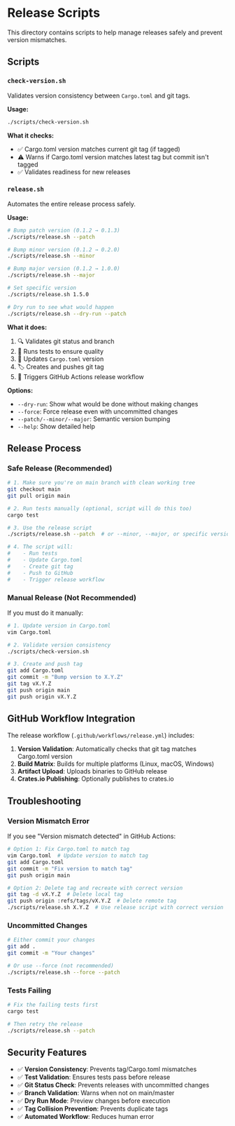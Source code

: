 # Release Scripts

This directory contains scripts to help manage releases safely and prevent version mismatches.

## Scripts

### `check-version.sh`

Validates version consistency between `Cargo.toml` and git tags.

**Usage:**
```bash
./scripts/check-version.sh
```

**What it checks:**
- ✅ Cargo.toml version matches current git tag (if tagged)
- ⚠️  Warns if Cargo.toml version matches latest tag but commit isn't tagged
- ✅ Validates readiness for new releases

### `release.sh`

Automates the entire release process safely.

**Usage:**
```bash
# Bump patch version (0.1.2 → 0.1.3)
./scripts/release.sh --patch

# Bump minor version (0.1.2 → 0.2.0)
./scripts/release.sh --minor

# Bump major version (0.1.2 → 1.0.0)
./scripts/release.sh --major

# Set specific version
./scripts/release.sh 1.5.0

# Dry run to see what would happen
./scripts/release.sh --dry-run --patch
```

**What it does:**
1. 🔍 Validates git status and branch
2. 🧪 Runs tests to ensure quality
3. 📝 Updates `Cargo.toml` version
4. 🏷️  Creates and pushes git tag
5. 🚀 Triggers GitHub Actions release workflow

**Options:**
- `--dry-run`: Show what would be done without making changes
- `--force`: Force release even with uncommitted changes
- `--patch/--minor/--major`: Semantic version bumping
- `--help`: Show detailed help

## Release Process

### Safe Release (Recommended)

```bash
# 1. Make sure you're on main branch with clean working tree
git checkout main
git pull origin main

# 2. Run tests manually (optional, script will do this too)
cargo test

# 3. Use the release script
./scripts/release.sh --patch  # or --minor, --major, or specific version

# 4. The script will:
#    - Run tests
#    - Update Cargo.toml
#    - Create git tag
#    - Push to GitHub
#    - Trigger release workflow
```

### Manual Release (Not Recommended)

If you must do it manually:

```bash
# 1. Update version in Cargo.toml
vim Cargo.toml

# 2. Validate version consistency
./scripts/check-version.sh

# 3. Create and push tag
git add Cargo.toml
git commit -m "Bump version to X.Y.Z"
git tag vX.Y.Z
git push origin main
git push origin vX.Y.Z
```

## GitHub Workflow Integration

The release workflow (`.github/workflows/release.yml`) includes:

1. **Version Validation**: Automatically checks that git tag matches Cargo.toml version
2. **Build Matrix**: Builds for multiple platforms (Linux, macOS, Windows)
3. **Artifact Upload**: Uploads binaries to GitHub release
4. **Crates.io Publishing**: Optionally publishes to crates.io

## Troubleshooting

### Version Mismatch Error

If you see "Version mismatch detected" in GitHub Actions:

```bash
# Option 1: Fix Cargo.toml to match tag
vim Cargo.toml  # Update version to match tag
git add Cargo.toml
git commit -m "Fix version to match tag"
git push origin main

# Option 2: Delete tag and recreate with correct version
git tag -d vX.Y.Z  # Delete local tag
git push origin :refs/tags/vX.Y.Z  # Delete remote tag
./scripts/release.sh X.Y.Z  # Use release script with correct version
```

### Uncommitted Changes

```bash
# Either commit your changes
git add .
git commit -m "Your changes"

# Or use --force (not recommended)
./scripts/release.sh --force --patch
```

### Tests Failing

```bash
# Fix the failing tests first
cargo test

# Then retry the release
./scripts/release.sh --patch
```

## Security Features

- ✅ **Version Consistency**: Prevents tag/Cargo.toml mismatches
- ✅ **Test Validation**: Ensures tests pass before release
- ✅ **Git Status Check**: Prevents releases with uncommitted changes
- ✅ **Branch Validation**: Warns when not on main/master
- ✅ **Dry Run Mode**: Preview changes before execution
- ✅ **Tag Collision Prevention**: Prevents duplicate tags
- ✅ **Automated Workflow**: Reduces human error
